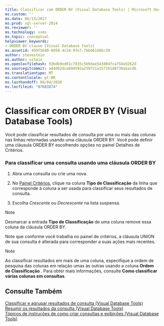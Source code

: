 ```yaml
---
title: Classificar com ORDER BY (Visual Database Tools) | Microsoft Docs
ms.custom: ''
ms.date: 06/13/2017
ms.prod: sql-server-2014
ms.reviewer: ''
ms.technology: ssms
ms.topic: conceptual
helpviewer_keywords:
- ORDER BY clause [Visual Database Tools]
ms.assetid: 459f5640-8058-4c24-97e7-7bbd6168bc39
author: stevestein
ms.author: sstein
ms.openlocfilehash: 93bdb9ed01c7935c5b9dae543804fca758a9262d
ms.sourcegitcommit: ad4d92dce894592a259721a1571b1d8736abacdb
ms.translationtype: MT
ms.contentlocale: pt-BR
ms.lasthandoff: 08/04/2020
ms.locfileid: "87683874"
---
```

# <a name="sort-with-order-by-visual-database-tools"></a>Classificar com ORDER BY (Visual Database Tools)
  Você pode classificar resultados de consulta por uma ou mais das colunas nas linhas retornadas usando uma cláusula ORDER BY. Você pode definir uma cláusula ORDER BY escolhendo opções no painel Detalhes de Critérios.  
  
### <a name="to-sort-a-query-using-an-order-by-clause"></a>Para classificar uma consulta usando uma cláusula ORDER BY  
  
1.  Abra uma consulta ou crie uma nova.  
  
2.  No [Painel Critérios](visual-database-tools.md), clique na coluna **Tipo de Classificação** da linha que corresponde à coluna a ser usada para classificar seus resultados de consulta.  
  
3.  Escolha *Crescente* ou *Decrescente* na lista suspensa.  
  
> [!NOTE]  
>  Desmarcar a entrada **Tipo de Classificação** de uma coluna remove essa coluna da cláusula ORDER BY.  
  
 Note que conforme você trabalha no painel de critérios, a cláusula UNION de sua consulta é alterada para corresponder a suas ações mais recentes.  
  
> [!NOTE]  
>  Ao classificar resultados em mais de uma coluna, especifique a ordem de pesquisa das colunas em relação umas às outras usando a coluna **Ordem de Classificação** . Para obter mais informações, consulte **Como classificar várias colunas em consultas**.  
  
## <a name="see-also"></a>Consulte Também  
 [Classificar e agrupar resultados de consulta &#40;Visual Database Tools&#41;](sort-and-group-query-results-visual-database-tools.md)   
 [Resumir os resultados da consulta &#40;Visual Database Tools&#41;](summarize-query-results-visual-database-tools.md)   
 [Tópicos de instruções de como criar consultas e exibições &#40;Visual Database Tools&#41;](design-queries-and-views-how-to-topics-visual-database-tools.md)  
  
  
